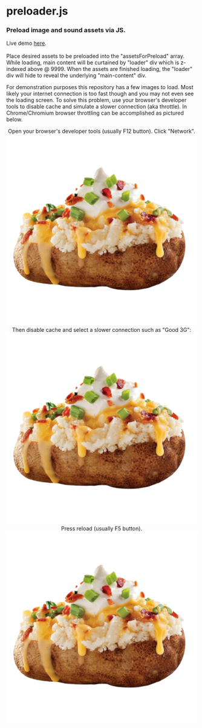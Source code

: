 # preloader.js

### Preload image and sound assets via JS.
Live demo [here](https://destructographic.github.io/preloader/).
<br /> <br />
Place desired assets to be preloaded into the "assetsForPreload" array. While loading, main content will be curtained by "loader" div which is z-indexed above @ 9999. When the assets are finished loading, the "loader" div will hide to reveal the underlying "main-content" div.

For demonstration purposes this repository has a few images to load. Most likely your internet connection is too fast though and you may not even see the loading screen. To solve this problem, use your browser's developer tools to disable cache and simulate a slower connection (aka throttle). In Chrome/Chromium browser throttling can be accomplished as pictured below. 
<p align="center">
	Open your browser's developer tools (usually F12 button). Click "Network".<br />
  <img src="./assets/potato00.png"> <br />
	Then disable cache and select a slower connection such as "Good 3G": <br />
  <img src="./assets/potato00.png"> <br />
  Press reload (usually F5 button). <br />
  <img src="./assets/potato00.png">
</p>

